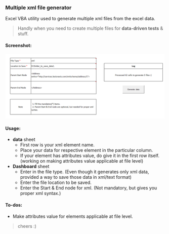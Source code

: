 ### Multiple xml file generator 
Excel VBA utility used to generate multiple xml files from the excel data.

> Handly when you need to create multiple files for **data-driven tests** & stuff.

#### Screenshot: 
![alt text][logo]

#### Usage:
- **data** sheet
	- First row is your xml element name.
	- Place your data for respective element in the particular column.
	- If your element has attributes value, do give it in the first row itself. (working on making attributes value applicable at file level)
- **Dashboard** sheet
	- Enter in the file type. (Even though it generates only xml data, provided a way to save those data in xml/text format)
	- Enter the file location to be saved.
	- Enter the Start & End node for xml. (Not mandatory, but gives you proper xml syntax.)

#### To-dos:
- Make attributes value for elements applicable at file level.

> cheers :)

[logo]: https://raw.githubusercontent.com/sridhareaswaran/xml-file-generator/master/img/xml%20generator.png "xml generator"